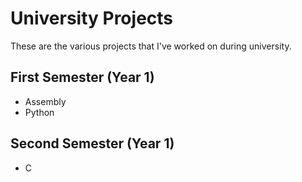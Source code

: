 # University Projects
These are the various projects that I've worked on during university.
## First Semester (Year 1)
- Assembly
- Python
## Second Semester (Year 1)
- C

